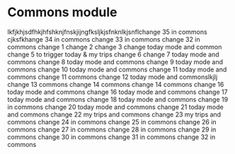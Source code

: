 # Commons module
lkfjkhjsdfhkjhfshknjfnskjijngfksljkjsfnknlkjsnflchange 35 in commons
cjksfkhange 34 in commons
change 33 in commons
change 32 in commons 
change 1
change 2
change 3
change today mode and common
change 5 to trigger today & my trips
change 6
change 7 today mode and commons
change 8 today mode and commons
change 9 today mode and commons
change 10 today mode and commons
change 11 today mode and commons
change 11 commons
change 12 today mode and commonslkjlj
change 13 commons
change 14 commons
change 14 commons
change 16 today mode and commons
change 16 today mode and commons
change 17 today mode and commons
change 18 today mode and commons
change 19 in commons
change 20 today mode and commons
change 21 today mode and commons
change 22 my trips and commons
change 23 my trips and commons
change 24 in commons
change 25 in commons
change 26 in commons
change 27 in commons
change 28 in commons
change 29 in commons
change 30 in commons
change 31 in commons
change 32 in commons
